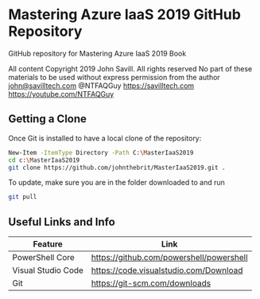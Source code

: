 # Mastering Azure IaaS 2019 GitHub Repository
GitHub repository for Mastering Azure IaaS 2019 Book

All content Copyright 2019 John Savill. All rights reserved
No part of these materials to be used without express permission from the author
john@savilltech.com
@NTFAQGuy
https://savilltech.com
https://youtube.com/NTFAQGuy

## Getting a Clone
Once Git is installed to have a local clone of the repository:

```sh
New-Item -ItemType Directory -Path C:\MasterIaaS2019
cd c:\MasterIaaS2019
git clone https://github.com/johnthebrit/MasterIaaS2019.git .
```

To update, make sure you are in the folder downloaded to and run

```sh
git pull
```

## Useful Links and Info

| Feature             | Link                                      |
|---------------------|-------------------------------------------|
| PowerShell Core     | https://github.com/powershell/powershell  |
| Visual Studio Code  | https://code.visualstudio.com/Download    |
| Git                 | https://git-scm.com/downloads             |
